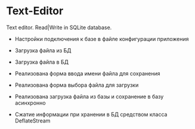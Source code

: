 # Text-Editor
Text editor. Read|Write in SQLite database.

- Настройки подключения к базе в файле конфигурации приложения
- Загрузка файла из БД
- Загрузка файла в БД
- Реализована форма ввода имени файла для сохранения
- Реализована форма выбора файла для загрузки

- Реализована загрузка файла из базы и сохранение в базу асинхронно
- Сжатие информации при хранении в БД средством класса DeflateStream

